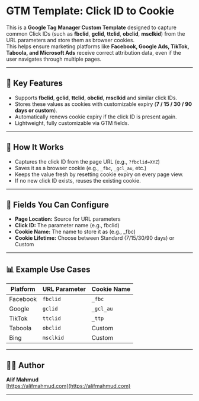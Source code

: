 # **GTM Template: Click ID to Cookie**

This is a **Google Tag Manager Custom Template** designed to capture common Click IDs (such as **fbclid**, **gclid**, **ttclid**, **obclid**, **msclkid**) from the URL parameters and store them as browser cookies.  
This helps ensure marketing platforms like **Facebook, Google Ads, TikTok, Taboola, and Microsoft Ads** receive correct attribution data, even if the user navigates through multiple pages.

---

## **🚀 Key Features**
- Supports **fbclid**, **gclid**, **ttclid**, **obclid**, **msclkid** and similar click IDs.
- Stores these values as cookies with customizable expiry (**7 / 15 / 30 / 90 days or custom**).
- Automatically renews cookie expiry if the click ID is present again.
- Lightweight, fully customizable via GTM fields.

---

## **🔧 How It Works**
- Captures the click ID from the page URL (e.g., `?fbclid=XYZ`)
- Saves it as a browser cookie (e.g., `_fbc`, `_gcl_au`, etc.)
- Keeps the value fresh by resetting cookie expiry on every page view.
- If no new click ID exists, reuses the existing cookie.

---

## **📄 Fields You Can Configure**
- **Page Location:** Source for URL parameters
- **Click ID:** The parameter name (e.g., fbclid)
- **Cookie Name:** The name to store it as (e.g., _fbc)
- **Cookie Lifetime:** Choose between Standard (7/15/30/90 days) or Custom

---

## **📊 Example Use Cases**

| Platform | URL Parameter | Cookie Name |
|----------|---------------|-------------|
| Facebook | `fbclid`      | `_fbc`      |
| Google   | `gclid`       | `_gcl_au`   |
| TikTok   | `ttclid`      | `_ttp`      |
| Taboola  | `obclid`      | Custom      |
| Bing     | `msclkid`     | Custom      |

---

## **👨‍💻 Author**
**Alif Mahmud**  
[https://alifmahmud.com](https://alifmahmud.com)  

---